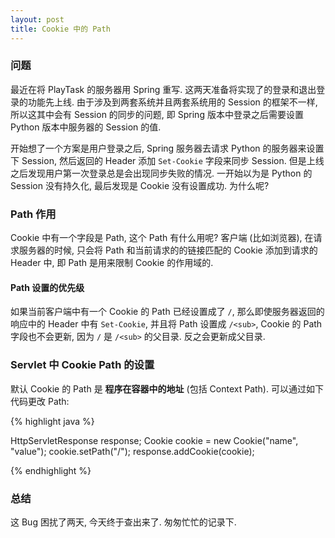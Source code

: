 ```yaml
---
layout: post
title: Cookie 中的 Path
---
```


### 问题

最近在将 PlayTask 的服务器用 Spring 重写. 这两天准备将实现了的登录和退出登录的功能先上线.
由于涉及到两套系统并且两套系统用的 Session 的框架不一样, 所以这其中会有 Session 的同步的问题, 
即 Spring 版本中登录之后需要设置 Python 版本中服务器的 Session 的值.

开始想了一个方案是用户登录之后, Spring 服务器去请求 Python 的服务器来设置下 Session,
然后返回的 Header 添加 `Set-Cookie` 字段来同步 Session. 但是上线之后发现用户第一次登录总是会出现同步失败的情况.
一开始以为是 Python 的 Session 没有持久化, 最后发现是 Cookie 没有设置成功. 为什么呢?

### Path 作用

Cookie 中有一个字段是 Path, 这个 Path 有什么用呢? 客户端 (比如浏览器), 在请求服务器的时候, 
只会将 Path 和当前请求的的链接匹配的 Cookie 添加到请求的 Header 中, 即 Path 是用来限制 Cookie 的作用域的.

#### Path 设置的优先级

如果当前客户端中有一个 Cookie 的 Path 已经设置成了 `/`, 那么即使服务器返回的响应中的 Header 中有 `Set-Cookie`,
并且将 Path 设置成 `/<sub>`, Cookie 的 Path 字段也不会更新, 因为 `/` 是 `/<sub>` 的父目录. 反之会更新成父目录.

### Servlet 中 Cookie Path 的设置

默认 Cookie 的 Path 是 **程序在容器中的地址** (包括 Context Path). 可以通过如下代码更改 Path:

{% highlight java %}

HttpServletResponse response;
Cookie cookie = new Cookie("name", "value");
cookie.setPath("/");
response.addCookie(cookie);

{% endhighlight %}

### 总结

这 Bug 困扰了两天, 今天终于查出来了. 匆匆忙忙的记录下.
